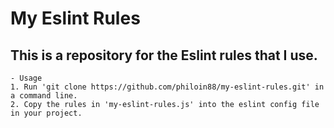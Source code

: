 # My Eslint Rules

## This is a repository for the Eslint rules that I use.

```
- Usage
1. Run 'git clone https://github.com/philoin88/my-eslint-rules.git' in a command line.
2. Copy the rules in 'my-eslint-rules.js' into the eslint config file in your project.
```